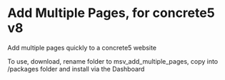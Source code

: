 # Add Multiple Pages, for concrete5 v8
Add multiple pages quickly to a concrete5 website

To use, download, rename folder to msv_add_multiple_pages, copy into /packages folder and install via the Dashboard
